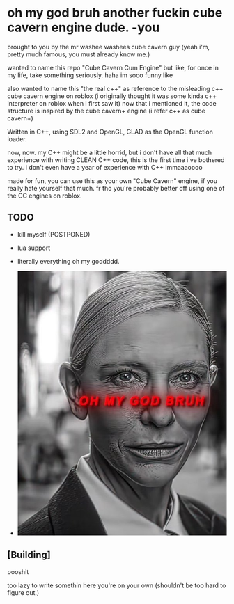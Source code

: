 # oh my god bruh another fuckin cube cavern engine dude. -you

brought to you by the mr washee washees cube cavern guy (yeah i'm, pretty much famous, you must already know me.)

wanted to name this repo "Cube Cavern Cum Engine" but like, for once in my life, take something seriously.
haha im sooo funny like

also wanted to name this "the real c++" as reference to the misleading c++ cube cavern engine on roblox (i originally thought it was some kinda c++ interpreter on roblox when i first saw it)
now that i mentioned it, the code structure is inspired by the cube cavern+ engine (i refer c++ as cube cavern+)

Written in C++, using SDL2 and OpenGL, GLAD as the OpenGL function loader.

now, now. my C++ might be a little horrid, but i don't have all that much experience with writing CLEAN C++ code, this is the first time i've bothered to try.
i don't even have a year of experience with C++ lmmaaaoooo

made for fun, you can use this as your own "Cube Cavern" engine, if you really hate yourself that much.
fr tho you're probably better off using one of the CC engines on roblox.

## TODO

- kill myself (POSTPONED)
- lua support
- literally everything oh my goddddd.

- ![alt text](https://github.com/legosukc/Cube-Cavern-/blob/master/awesomesauce/ohmygodbruh.jpg?raw=true)

## [Building]

pooshit

too lazy to write somethin here
you're on your own (shouldn't be too hard to figure out.)
